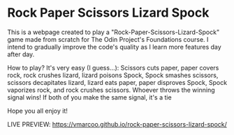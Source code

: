 # Rock Paper Scissors Lizard Spock

This is a webpage created to play a "Rock-Paper-Scissors-Lizard-Spock" game 
made from scratch for The Odin Project's Foundations course. I intend 
to gradually improve the code's quality as I learn more features day after day. 

How to play? It's very easy (I guess...): Scissors cuts paper, paper covers rock, 
rock crushes lizard, lizard poisons Spock, Spock smashes scissors, scissors decapitates lizard, 
lizard eats paper, paper disproves Spock, Spock vaporizes rock, and rock crushes scissors. 
Whoever throws the winning signal wins! If both of you make the same signal, it's a tie

Hope you all enjoy it!

LIVE PREVIEW: https://vmarcoo.github.io/rock-paper-scissors-lizard-spock/

